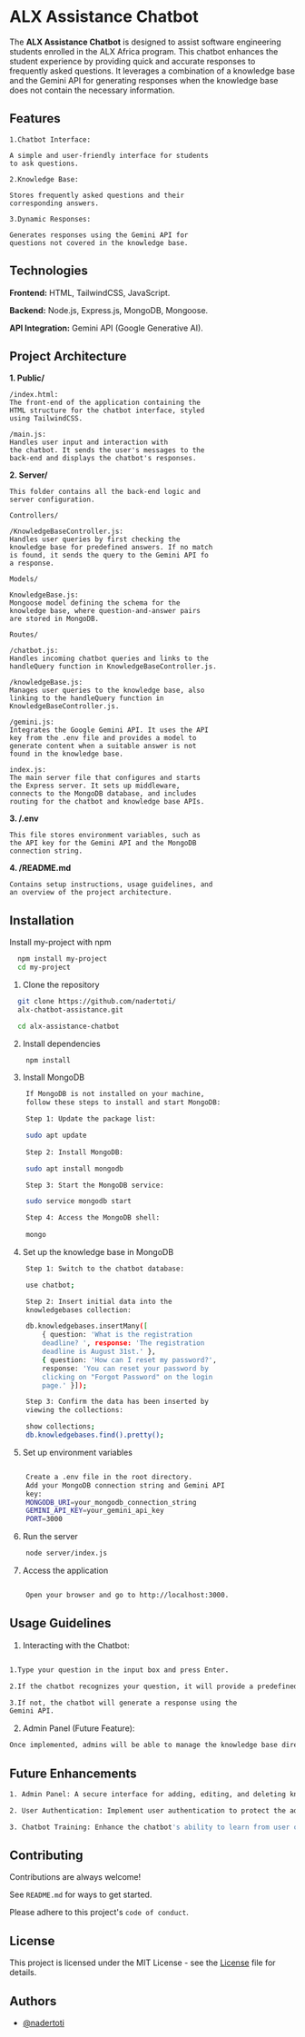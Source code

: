 
# ALX Assistance Chatbot

The **ALX Assistance Chatbot** is designed to assist software engineering students enrolled in the ALX Africa program. This chatbot enhances the student experience by providing quick and accurate responses to frequently asked questions. It leverages a combination of a knowledge base and the Gemini API for generating responses when the knowledge base does not contain the necessary information.


## Features

    1.Chatbot Interface:

    A simple and user-friendly interface for students 
    to ask questions.

    2.Knowledge Base:
    
    Stores frequently asked questions and their 
    corresponding answers.

    3.Dynamic Responses:
    
    Generates responses using the Gemini API for    
    questions not covered in the knowledge base.
    
## Technologies

**Frontend:** HTML, TailwindCSS, JavaScript.

**Backend:** Node.js, Express.js, MongoDB, Mongoose.

**API Integration:** Gemini API (Google Generative AI).
## Project Architecture

**1. Public/**

    /index.html:
    The front-end of the application containing the 
    HTML structure for the chatbot interface, styled
    using TailwindCSS.
    
    /main.js:
    Handles user input and interaction with
    the chatbot. It sends the user's messages to the 
    back-end and displays the chatbot's responses.
**2. Server/**

    This folder contains all the back-end logic and    
    server configuration.

    Controllers/

    /KnowledgeBaseController.js:
    Handles user queries by first checking the  
    knowledge base for predefined answers. If no match
    is found, it sends the query to the Gemini API fo
    a response.

    Models/

    KnowledgeBase.js: 
    Mongoose model defining the schema for the
    knowledge base, where question-and-answer pairs 
    are stored in MongoDB.

    Routes/

    /chatbot.js:
    Handles incoming chatbot queries and links to the 
    handleQuery function in KnowledgeBaseController.js.

    /knowledgeBase.js:
    Manages user queries to the knowledge base, also  
    linking to the handleQuery function in 
    KnowledgeBaseController.js.

    /gemini.js:
    Integrates the Google Gemini API. It uses the API 
    key from the .env file and provides a model to 
    generate content when a suitable answer is not 
    found in the knowledge base.

    index.js:
    The main server file that configures and starts    
    the Express server. It sets up middleware, 
    connects to the MongoDB database, and includes 
    routing for the chatbot and knowledge base APIs.

**3. /.env**

    This file stores environment variables, such as    
    the API key for the Gemini API and the MongoDB 
    connection string.

**4. /README.md**

    Contains setup instructions, usage guidelines, and 
    an overview of the project architecture.
## Installation

Install my-project with npm

```bash
  npm install my-project
  cd my-project
```
1. Clone the repository
```bash
  git clone https://github.com/nadertoti/
  alx-chatbot-assistance.git

  cd alx-assistance-chatbot
```
2. Install dependencies
```bash
    npm install
```
3. Install MongoDB
```bash
    If MongoDB is not installed on your machine,  
    follow these steps to install and start MongoDB:

    Step 1: Update the package list:

    sudo apt update
    
    Step 2: Install MongoDB:

    sudo apt install mongodb

    Step 3: Start the MongoDB service:

    sudo service mongodb start

    Step 4: Access the MongoDB shell:
    
    mongo
```

4. Set up the knowledge base in MongoDB
```bash
    Step 1: Switch to the chatbot database:

    use chatbot;

    Step 2: Insert initial data into the 
    knowledgebases collection:

    db.knowledgebases.insertMany([
        { question: 'What is the registration 
        deadline? ', response: 'The registration    
        deadline is August 31st.' },
        { question: 'How can I reset my password?', 
        response: 'You can reset your password by 
        clicking on "Forgot Password" on the login 
        page.' }]);

    Step 3: Confirm the data has been inserted by   
    viewing the collections:

    show collections;
    db.knowledgebases.find().pretty();
```

5. Set up environment variables
```bash

    Create a .env file in the root directory.
    Add your MongoDB connection string and Gemini API  
    key:
    MONGODB_URI=your_mongodb_connection_string
    GEMINI_API_KEY=your_gemini_api_key
    PORT=3000
```

6. Run the server
```bash
    node server/index.js
```

7. Access the application
```bash

    Open your browser and go to http://localhost:3000.
```

## Usage Guidelines

1. Interacting with the Chatbot:
```bash

1.Type your question in the input box and press Enter.

2.If the chatbot recognizes your question, it will provide a predefined response from the knowledge base.

3.If not, the chatbot will generate a response using the 
Gemini API.
```
2. Admin Panel (Future Feature):
```bash
Once implemented, admins will be able to manage the knowledge base directly from a web interface.
```
## Future Enhancements
```bash
1. Admin Panel: A secure interface for adding, editing, and deleting knowledge base entries.

2. User Authentication: Implement user authentication to protect the admin panel.

3. Chatbot Training: Enhance the chatbot's ability to learn from user queries and improve response accuracy over time.
```
## Contributing

Contributions are always welcome!

See `README.md` for ways to get started.

Please adhere to this project's `code of conduct`.


## License

This project is licensed under the MIT License - see the [License](https://choosealicense.com/licenses/mit/) file for details.


## Authors

- [@nadertoti](https://www.github.com/octokatherine)

